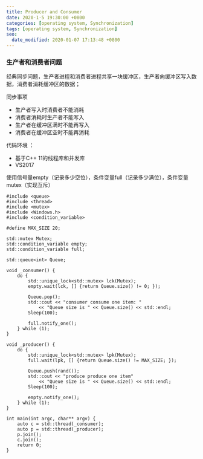 ```yaml
---
title: Producer and Consumer
date: 2020-1-5 19:30:00 +0800
categories: [operating system, Synchronization]
tags: [operating system, Synchronization]
seo:
  date_modified: 2020-01-07 17:13:48 +0800
---
```


### 生产者和消费者问题

经典同步问题，生产者进程和消费者进程共享一块缓冲区，生产者向缓冲区写入数据，消费者消耗缓冲区的数据；

同步事项
* 生产者写入时消费者不能消耗
* 消费者消耗时生产者不能写入
* 生产者在缓冲区满时不能再写入
* 消费者在缓冲区空时不能再消耗

代码环境 ：
* 基于C++ 11的线程库和并发库
* VS2017

使用信号量empty（记录多少空位），条件变量full（记录多少满位），条件变量mutex（实现互斥）

```
#include <queue>
#include <thread>             
#include <mutex>
#include <Windows.h>
#include <condition_variable> 

#define MAX_SIZE 20; 

std::mutex Mutex;
std::condition_variable empty;
std::condition_variable full;

std::queue<int> Queue;

void _consumer() {
	do {
		std::unique_lock<std::mutex> lck(Mutex);
		empty.wait(lck, [] {return Queue.size() != 0; });

		Queue.pop();
		std::cout << "consumer consume one item: "
			<< "Queue size is " << Queue.size() << std::endl;
		Sleep(100);

		full.notify_one();
	} while (1);
}

void _producer() {
	do {
		std::unique_lock<std::mutex> lpk(Mutex);
		full.wait(lpk, [] {return Queue.size() != MAX_SIZE; });

		Queue.push(rand());
		std::cout << "produce produce one item"
			<< "Queue size is " << Queue.size() << std::endl;
		Sleep(100);

		empty.notify_one();
	} while (1);
}

int main(int argc, char** argv) {
	auto c = std::thread(_consumer);
	auto p = std::thread(_producer);
	p.join();
	c.join();
	return 0;
}
```
